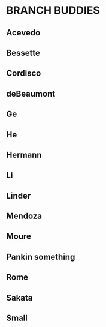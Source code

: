 # BRANCH BUDDIES

## Acevedo

## Bessette

## Cordisco

## deBeaumont

## Ge

## He

## Hermann

## Li

## Linder

## Mendoza

## Moure

## Pankin   something

## Rome

## Sakata

## Small
